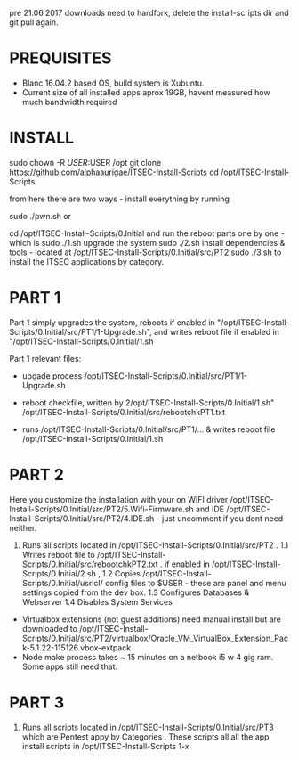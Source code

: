 
pre 21.06.2017 downloads need to hardfork, delete the install-scripts dir and git pull again.
# PREQUISITES

- Blanc 16.04.2 based OS, build system is Xubuntu.
- Current size of all installed apps aprox 19GB, havent measured how much bandwidth required 

# INSTALL

sudo chown -R $USER:$USER /opt
git clone https://github.com/alphaaurigae/ITSEC-Install-Scripts
cd /opt/ITSEC-Install-Scripts

from here there are two ways - install everything by running 

sudo ./pwn.sh 
or 

cd /opt/ITSEC-Install-Scripts/0.Initial
and run the reboot parts one by one - 
which is 
sudo ./1.sh upgrade the system
sudo ./2.sh install dependencies & tools - located at /opt/ITSEC-Install-Scripts/0.Initial/src/PT2
sudo ./3.sh to install the ITSEC applications by category.

# PART 1 

Part 1 simply upgrades the system, reboots if enabled in "/opt/ITSEC-Install-Scripts/0.Initial/src/PT1/1-Upgrade.sh", 
and writes reboot file if enabled in   "/opt/ITSEC-Install-Scripts/0.Initial/1.sh

Part 1 relevant files:
 - upgade process
/opt/ITSEC-Install-Scripts/0.Initial/src/PT1/1-Upgrade.sh

 - reboot checkfile, written by 2/opt/ITSEC-Install-Scripts/0.Initial/1.sh"
/opt/ITSEC-Install-Scripts/0.Initial/src/rebootchkPT1.txt

- runs /opt/ITSEC-Install-Scripts/0.Initial/src/PT1/... & writes reboot file
/opt/ITSEC-Install-Scripts/0.Initial/1.sh


# PART 2 

Here you customize the installation with your on WIFI driver /opt/ITSEC-Install-Scripts/0.Initial/src/PT2/5.Wifi-Firmware.sh
and IDE /opt/ITSEC-Install-Scripts/0.Initial/src/PT2/4.IDE.sh - just uncomment if you dont need neither.

1. Runs all scripts located in /opt/ITSEC-Install-Scripts/0.Initial/src/PT2 .
1.1 Writes reboot file to /opt/ITSEC-Install-Scripts/0.Initial/src/rebootchkPT2.txt . if enabled in /opt/ITSEC-Install-Scripts/0.Initial/2.sh ,
1.2 Copies /opt/ITSEC-Install-Scripts/0.Initial/usrlcl/ config files to $USER - these are panel and menu settings copied from the dev box.
1.3 Configures Databases & Webserver
1.4 Disables System Services

- Virtualbox extensions (not guest additions) need manual install but are downloaded to /opt/ITSEC-Install-Scripts/0.Initial/src/PT2/virtualbox/Oracle_VM_VirtualBox_Extension_Pack-5.1.22-115126.vbox-extpack
- Node make process takes ~ 15 minutes on a netbook i5 w 4 gig ram. Some apps still need that.


# PART 3

1. Runs all scripts located in /opt/ITSEC-Install-Scripts/0.Initial/src/PT3 which are Pentest appy by Categories .
 These scripts all all the app install scripts in /opt/ITSEC-Install-Scripts 1-x



